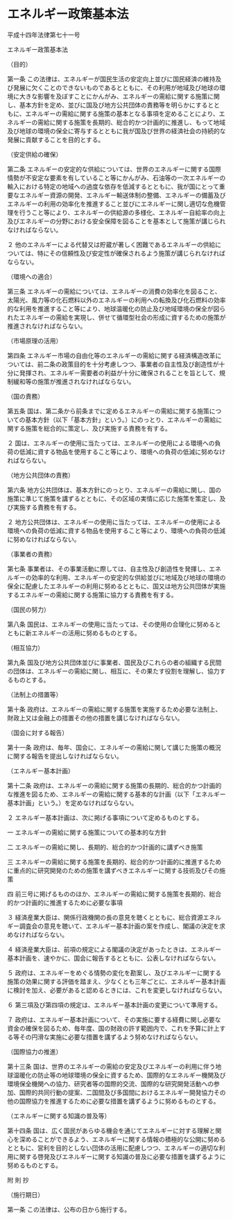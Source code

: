 # エネルギー政策基本法

平成十四年法律第七十一号

エネルギー政策基本法

（目的）

第一条 この法律は、エネルギーが国民生活の安定向上並びに国民経済の維持及び発展に欠くことのできないものであるとともに、その利用が地域及び地球の環境に大きな影響を及ぼすことにかんがみ、エネルギーの需給に関する施策に関し、基本方針を定め、並びに国及び地方公共団体の責務等を明らかにするとともに、エネルギーの需給に関する施策の基本となる事項を定めることにより、エネルギーの需給に関する施策を長期的、総合的かつ計画的に推進し、もって地域及び地球の環境の保全に寄与するとともに我が国及び世界の経済社会の持続的な発展に貢献することを目的とする。

（安定供給の確保）

第二条 エネルギーの安定的な供給については、世界のエネルギーに関する国際情勢が不安定な要素を有していること等にかんがみ、石油等の一次エネルギーの輸入における特定の地域への過度な依存を低減するとともに、我が国にとって重要なエネルギー資源の開発、エネルギー輸送体制の整備、エネルギーの備蓄及びエネルギーの利用の効率化を推進すること並びにエネルギーに関し適切な危機管理を行うこと等により、エネルギーの供給源の多様化、エネルギー自給率の向上及びエネルギーの分野における安全保障を図ることを基本として施策が講じられなければならない。

２ 他のエネルギーによる代替又は貯蔵が著しく困難であるエネルギーの供給については、特にその信頼性及び安定性が確保されるよう施策が講じられなければならない。

（環境への適合）

第三条 エネルギーの需給については、エネルギーの消費の効率化を図ること、太陽光、風力等の化石燃料以外のエネルギーの利用への転換及び化石燃料の効率的な利用を推進すること等により、地球温暖化の防止及び地域環境の保全が図られたエネルギーの需給を実現し、併せて循環型社会の形成に資するための施策が推進されなければならない。

（市場原理の活用）

第四条 エネルギー市場の自由化等のエネルギーの需給に関する経済構造改革については、前二条の政策目的を十分考慮しつつ、事業者の自主性及び創造性が十分に発揮され、エネルギー需要者の利益が十分に確保されることを旨として、規制緩和等の施策が推進されなければならない。

（国の責務）

第五条 国は、第二条から前条までに定めるエネルギーの需給に関する施策についての基本方針（以下「基本方針」という。）にのっとり、エネルギーの需給に関する施策を総合的に策定し、及び実施する責務を有する。

２ 国は、エネルギーの使用に当たっては、エネルギーの使用による環境への負荷の低減に資する物品を使用すること等により、環境への負荷の低減に努めなければならない。

（地方公共団体の責務）

第六条 地方公共団体は、基本方針にのっとり、エネルギーの需給に関し、国の施策に準じて施策を講ずるとともに、その区域の実情に応じた施策を策定し、及び実施する責務を有する。

２ 地方公共団体は、エネルギーの使用に当たっては、エネルギーの使用による環境への負荷の低減に資する物品を使用すること等により、環境への負荷の低減に努めなければならない。

（事業者の責務）

第七条 事業者は、その事業活動に際しては、自主性及び創造性を発揮し、エネルギーの効率的な利用、エネルギーの安定的な供給並びに地域及び地球の環境の保全に配慮したエネルギーの利用に努めるとともに、国又は地方公共団体が実施するエネルギーの需給に関する施策に協力する責務を有する。

（国民の努力）

第八条 国民は、エネルギーの使用に当たっては、その使用の合理化に努めるとともに新エネルギーの活用に努めるものとする。

（相互協力）

第九条 国及び地方公共団体並びに事業者、国民及びこれらの者の組織する民間の団体は、エネルギーの需給に関し、相互に、その果たす役割を理解し、協力するものとする。

（法制上の措置等）

第十条 政府は、エネルギーの需給に関する施策を実施するため必要な法制上、財政上又は金融上の措置その他の措置を講じなければならない。

（国会に対する報告）

第十一条 政府は、毎年、国会に、エネルギーの需給に関して講じた施策の概況に関する報告を提出しなければならない。

（エネルギー基本計画）

第十二条 政府は、エネルギーの需給に関する施策の長期的、総合的かつ計画的な推進を図るため、エネルギーの需給に関する基本的な計画（以下「エネルギー基本計画」という。）を定めなければならない。

２ エネルギー基本計画は、次に掲げる事項について定めるものとする。

一 エネルギーの需給に関する施策についての基本的な方針

二 エネルギーの需給に関し、長期的、総合的かつ計画的に講ずべき施策

三 エネルギーの需給に関する施策を長期的、総合的かつ計画的に推進するために重点的に研究開発のための施策を講ずべきエネルギーに関する技術及びその施策

四 前三号に掲げるもののほか、エネルギーの需給に関する施策を長期的、総合的かつ計画的に推進するために必要な事項

３ 経済産業大臣は、関係行政機関の長の意見を聴くとともに、総合資源エネルギー調査会の意見を聴いて、エネルギー基本計画の案を作成し、閣議の決定を求めなければならない。

４ 経済産業大臣は、前項の規定による閣議の決定があったときは、エネルギー基本計画を、速やかに、国会に報告するとともに、公表しなければならない。

５ 政府は、エネルギーをめぐる情勢の変化を勘案し、及びエネルギーに関する施策の効果に関する評価を踏まえ、少なくとも三年ごとに、エネルギー基本計画に検討を加え、必要があると認めるときには、これを変更しなければならない。

６ 第三項及び第四項の規定は、エネルギー基本計画の変更について準用する。

７ 政府は、エネルギー基本計画について、その実施に要する経費に関し必要な資金の確保を図るため、毎年度、国の財政の許す範囲内で、これを予算に計上する等その円滑な実施に必要な措置を講ずるよう努めなければならない。

（国際協力の推進）

第十三条 国は、世界のエネルギーの需給の安定及びエネルギーの利用に伴う地球温暖化の防止等の地球環境の保全に資するため、国際的なエネルギー機関及び環境保全機関への協力、研究者等の国際的交流、国際的な研究開発活動への参加、国際的共同行動の提案、二国間及び多国間におけるエネルギー開発協力その他の国際協力を推進するために必要な措置を講ずるように努めるものとする。

（エネルギーに関する知識の普及等）

第十四条 国は、広く国民があらゆる機会を通じてエネルギーに対する理解と関心を深めることができるよう、エネルギーに関する情報の積極的な公開に努めるとともに、営利を目的としない団体の活用に配慮しつつ、エネルギーの適切な利用に関する啓発及びエネルギーに関する知識の普及に必要な措置を講ずるように努めるものとする。

附 則 抄

（施行期日）

第一条 この法律は、公布の日から施行する。
